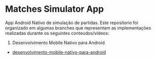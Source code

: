 # Matches Simulator App
App Android Nativo de simulação de partidas. Este repositorio foi organizado em algumas branches que representam as implementações realizadas durante os seguintes conteudos/videos:

1. Desenvolvimento Mobile Nativo para Android
 - [desenvolvimento-mobile-nativo-para-android](https://github.com/EdmarReis/matches-simulator-app/tree/desenvolvimento-mobile-nativo-para-android)
